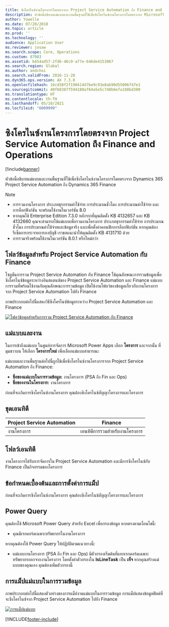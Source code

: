 ```yaml
---
title: ซิงโครไนซ์งานโครงการโดยตรงจาก Project Service Automation ถึง Finance and Operations
description: หัวข้อนี้อธิบายแม่แบบและงานพื้นฐานที่ใช้เพื่อซิงโครไนซ์งานโครงการโดยตรงจาก Microsoft Dynamics 365 Project Service Automation ถึง Dynamics 365 Finance
author: Yowelle
ms.date: 07/20/2018
ms.topic: article
ms.prod: ''
ms.technology: ''
audience: Application User
ms.reviewer: josaw
ms.search.scope: Core, Operations
ms.custom: 87983
ms.assetid: b454ad57-2fd6-46c9-a77e-646de4153067
ms.search.region: Global
ms.author: andchoi
ms.search.validFrom: 2016-11-28
ms.dyn365.ops.version: AX 7.3.0
ms.openlocfilehash: 16cd38f2f190414d7be9c93e8ab90d55006f47e1
ms.sourcegitcommit: 40f68387f594180af64a5e5c748b6efa188bd300
ms.translationtype: HT
ms.contentlocale: th-TH
ms.lasthandoff: 05/10/2021
ms.locfileid: "6009999"
---
```

# <a name="synchronize-project-tasks-directly-from-project-service-automation-to-finance-and-operations"></a>ซิงโครไนซ์งานโครงการโดยตรงจาก Project Service Automation ถึง Finance and Operations

[!include[banner](../includes/banner.md)]

หัวข้อนี้อธิบายแม่แบบและงานพื้นฐานที่ใช้เพื่อซิงโครไนซ์งานโครงการโดยตรงจาก Dynamics 365 Project Service Automation ถึง Dynamics 365 Finance

> [!NOTE]
> - การรวมงานโครงการ ประเภทธุรกรรมค่าใช้จ่าย การประมาณชั่วโมง การประมาณค่าใช้จ่าย และการล็อกฟังก์ชัน จะพร้อมใช้งานในเวอร์ชัน 8.0
> - หากคุณใช้ Enterprise Edition 7.3.0 หลังจากที่คุณติดตั้ง KB 4132657 และ KB 4132660 คุณจะสามารถใช้แม่แบบเพื่อรวมงานโครงการ ประเภทธุรกรรมค่าใช้จ่าย การประมาณชั่วโมง การประมาณค่าใช้จ่ายและข้อมูลจริง และเพื่อตั้งค่าคอนฟิกการล็อกฟังก์ชัน หากคุณต้องรีเซ็ตการกระจายการลงบัญชี เราขอแนะนำให้คุณติดตั้ง KB 4131710 ด้วย
> - การรวมจริงพร้อมใช้งานในเวอร์ชัน 8.0.1 หรือใหม่กว่า

## <a name="data-flow-for-project-service-automation-to-finance"></a>โฟลว์ข้อมูลสำหรับ Project Service Automation กับ Finance

โซลูชันการรวม Project Service Automation กับ Finance ใช้คุณลักษณะการรวมข้อมูลเพื่อซิงโครไนซ์ข้อมูลระหว่างอินสแตนซ์ของ Project Service Automation และ Finance แม่แบบการรวมที่พร้อมใช้งานกับคุณลักษณะการรวมข้อมูล เปิดใช้งานโฟลว์ของข้อมูลเกี่ยวกับงานโครงการจาก Project Service Automation ไปยัง Finance

ภาพประกอบต่อไปนี้แสดงวิธีซิงโครไนซ์ข้อมูลระหว่าง Project Service Automation และ Finance

[![โฟลว์ข้อมูลสำหรับการรวม Project Service Automation กับ Finance](./media/ProjectTasksFlow.png)](./media/ProjectTasksFlow.png)

## <a name="template-and-task"></a>แม่แบบและงาน

ในการเข้าถึงแม่แบบ ในศูนย์การจัดการ Microsoft Power Apps เลือก **โครงการ** และจากนั้น ที่มุมขวาบน ให้เลือก **โครงการใหม่** เพื่อเลือกแม่แบบสาธารณะ

แม่แบบและงานพื้นฐานต่อไปนี้ถูกใช้เพื่อซิงโครไนซ์งานโครงการจาก Project Service Automation ถึง Finance:

- **ชื่อของแม่แบบในการรวมข้อมูล:** งานโครงการ (PSA ถึง Fin และ Ops)
- **ชื่อของงานในโครงการ:** งานโครงการ

ก่อนที่จะเกิดการซิงโครไนซ์งานโครงการ คุณต้องซิงโครไนซ์สัญญาโครงการและโครงการ

## <a name="entity-set"></a>ชุดเอนทิตี

| Project Service Automation | Finance                             |
|----------------------------|-------------------------------------|
| งานโครงการ              | เอนทิตีการรวมสำหรับงานโครงการ |

## <a name="entity-flow"></a>โฟลว์เอนทิตี

งานโครงการได้รับการจัดการใน Project Service Automation และมีการซิงโครไนซ์กับ Finance เป็นกิจกรรมของโครงการ

## <a name="prerequisites-and-mapping-setup"></a>ข้อกำหนดเบื้องต้นและการตั้งค่าการแม็ป

ก่อนที่จะเกิดการซิงโครไนซ์งานโครงการ คุณต้องซิงโครไนซ์สัญญาโครงการและโครงการ

## <a name="power-query"></a>Power Query

คุณต้องใช้ Microsoft Power Query สำหรับ Excel เพื่อกรองข้อมูล หากตรงตามเงื่อนไขนี้:

- คุณมีเรกคอร์ดเฉพาะทรัพยากรในงานโครงการ

หากคุณต้องใช้ Power Query ให้ปฏิบัติตามแนวทางนี้:

- แม่แบบงานโครงการ (PSA ถึง Fin และ Ops) มีตัวกรองเริ่มต้นที่แยกเรกคอร์ดเฉพาะทรัพยากรออกจากงานโครงการ โดยตั้งค่าตัวกรองใน **IsLineTask** เป็น **เท็จ** หากคุณสร้างแม่แบบของคุณเอง คุณต้องเพิ่มตัวกรองนี้

## <a name="template-mapping-in-data-integration"></a>การแม็ปแม่แบบในการรวมข้อมูล

ภาพประกอบต่อไปนี้แสดงตัวอย่างของการแม็ปงานแม่แบบในการรวมข้อมูล การแม็ปแสดงข้อมูลฟิลด์ที่จะซิงโครไนซ์จาก Project Service Automation ไปยัง Finance

[![การแม็ปแม่แบบ](./media/ProjectTasksMapping.png)](./media/ProjectTasksMapping.png)


[!INCLUDE[footer-include](../includes/footer-banner.md)]